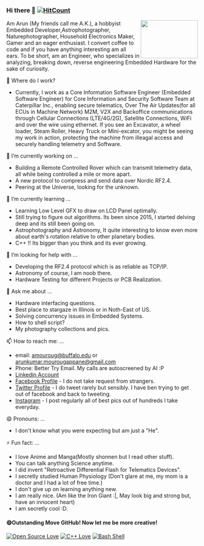 ### Hi there 👋 [![HitCount](http://hits.dwyl.com/arunkumar-mourougappane/arunkumar-mourougappane/arunkumar-mourougappane.svg)](http://hits.dwyl.com/arunkumar-mourougappane/arunkumar-mourougappane/arunkumar-mourougappane)

<img align="right" width="150" height="100" src="profile.jpg">
Am Arun (My friends call me A.K.), a hobbyist Embedded Developer,Astrophotographer, Naturephotographer, Household Electronics Maker, Gamer and an eager enthusiast. I convert coffee to code and if you have anything interesting am all ears. To be short, am an Engineer, who specializes in analyzing, breaking down, reverse engineering Embedded Hardware for the sake of curiosity.

:office: Where do I work?
- Currently, I work as a Core Information Software Engineer (Embedded Software Engineer) for Core Information and Security Software Team at Caterpillar Inc., enabling secure telematics, Over The Air Updates(for all ECUs in Machine Network) M2M, V2X and Backoffice communications through Cellular Connections (LTE/4G/2G), Satellite Connections, WiFi and over the wire using ethernet. If you see an Excavator, a wheel loader, Steam Roller, Heavy Truck or Mini-excator, you might be seeing my work in action, protecting the machine from illeagal access and securely handling telemetry and Software.

🔭 I’m currently working on ...
- Building a Remote Controlled Rover which can transmit telemetry data, all while being controlled a mile or more apart.
- A new protocol to compress and send data over Nordic RF2.4.
- Peering at the Universe, looking for the unknown.

🌱 I’m currently learning ...
- Learning Low Level GFX to draw on LCD Panel optimally.
- Still trying to figure out algorithms. Its been since 2015, I started delving deep and its still been going on.
- Astrophotography and Astronomy, It quite interesting to know even more about earth's rotation relative to other planetary bodies.
- C++ !! Its bigger than you think and its ever growing.

🤔 I’m looking for help with ...
- Developing the RF2.4 protocol which is as reliable as TCP/IP.
- Astronomy of course, I am noob there.
- Hardware Testing for different Projects or PCB Realization.

💬 Ask me about ...
- Hardware interfacing questions.
- Best place to stargaze in Illinois or in Noth-East of US.
- Solving concurrency issues in Embedded Systems.
- How to shell script?
- My photography collections and pics.

📫 How to reach me: ...
-  email: <amouroug@buffalo.edu> or <arunkumar.mourougappane@gmail.com>
-  Phone: Better Try Email. My calls are autoscreened by AI :P
-  [Linkedin Account](https://linkedin.com/in/amouroug "Arunkumar Mourougappane Linkedin")
-  [Facebook Profile](https://www.facebook.com/arunkumar.mourougappane "My Facebook") - I do not take request from strangers.
-  [Twitter Profile](https://twitter.com/ArUn_In_AcTiOn  "I thought, I thought twitty Tweet") - I do tweet rarely but sensibly. I have ben trying to get out of facebook and back to tweeting.
-  [Instagram](https://www.instagram.com/arunkumar.m1990/ "No Hot Pics, just photography")  - I post regularly all of best pics out of hundreds I take everyday.

😄 Pronouns: ...
- I don't know what you were expecting but am just a "He".

⚡ Fun fact: ...
- I love Anime and Manga(Mostly shonnen but I read other stuff).
- You can talk anything Science anytime.
- I did invent "Retroactive Differential Flash for Telematics Devices".
- I secretly studied Human Physiology (Don't glare at me, my mom is a doctor and I had a lot of free time.)
- I don't give up on learning anything new.
- I am really nice. (Am like the Iron Giant :|, May look big and strong but, have an innocent heart)
- I am secretly cool :D.

#### 😄Outstanding Move GitHub! Now let me be more creative!

[![Open Source Love](https://badges.frapsoft.com/os/v1/open-source.svg?v=103)](https://github.com/ellerbrock/open-source-badges/)
[![C++ Love](https://img.shields.io/badge/Loves-C%2B%2B-red)]() 
[![Bash Shell](https://badges.frapsoft.com/bash/v1/bash.png?v=103)](https://github.com/ellerbrock/open-source-badges/)

